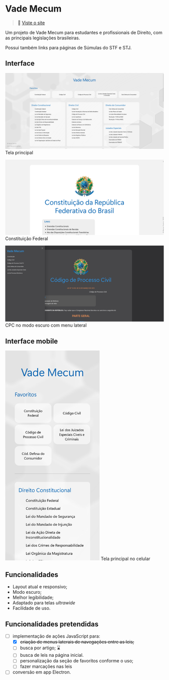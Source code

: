 # Vade Mecum

> 📖 [Viste o site](https://vade-mecum.vercel.app/)

Um projeto de Vade Mecum para estudantes e profissionais de Direito, com as principais legislações brasileiras.

Possui também links para páginas de Súmulas do STF e STJ.

## Interface

![Tela Principal](prints/home.png)Tela principal

![Página da Constituição Federal](prints/cf.png)Constituição Federal

![Página do Código de Processo Civil](prints/cpc.png)CPC no modo escuro com menu lateral

## Interface mobile

<img src="/prints/home-mobile.png" width="300px">
Tela principal no celular

## Funcionalidades
- Layout atual e responsivo;
- Modo escuro;
- Melhor legibilidade;
- Adaptado para telas *ultrawide*
- Facilidade de uso.

## Funcionalidades pretendidas

- [ ] implementação de ações JavaScript para:
    - [x] ~~criação de menus laterais de navegações entre as leis;~~
    - [ ] busca por artigo; ⌛
    - [ ] busca de leis na página inicial.
    - [ ] personalização da seção de favoritos conforme o uso;
    - [ ] fazer marcações nas leis
- [ ] conversão em app Electron.
